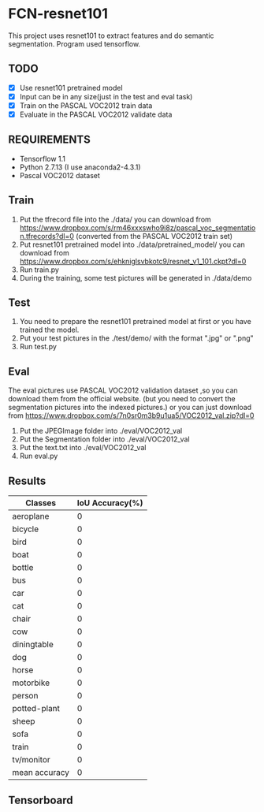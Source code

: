 # FCN-resnet101

This project uses resnet101 to extract features and do semantic segmentation.
Program used tensorflow.

## TODO
- [x] Use resnet101 pretrained model
- [x] Input can be in any size(just in the test and eval task)
- [x] Train on the PASCAL VOC2012 train data 
- [x] Evaluate in the PASCAL VOC2012 validate data

## REQUIREMENTS
- Tensorflow 1.1
- Python 2.7.13 (I use anaconda2-4.3.1)
- Pascal VOC2012 dataset

## Train
1. Put the tfrecord file into the ./data/  you can download from  https://www.dropbox.com/s/rm46xxxswho9i8z/pascal_voc_segmentation.tfrecords?dl=0 (converted from the PASCAL VOC2012 train set)
2. Put resnet101 pretrained model into ./data/pretrained_model/   you can download from https://www.dropbox.com/s/ehkniglsvbkotc9/resnet_v1_101.ckpt?dl=0
3. Run train.py
4. During the training, some test pictures will be generated in ./data/demo


## Test
1. You need to prepare the resnet101 pretrained model at first or you have trained the model.
2. Put your test pictures in the ./test/demo/ with the format ".jpg" or ".png"
3. Run test.py

## Eval
The eval pictures use PASCAL VOC2012 validation dataset ,so you can download them from the official website.
(but you need to convert the segmentation pictures into the indexed pictures.) 
or you can just download from https://www.dropbox.com/s/7n0sr0m3b9u1ua5/VOC2012_val.zip?dl=0
1. Put the JPEGImage folder into ./eval/VOC2012_val
2. Put the Segmentation folder into ./eval/VOC2012_val
3. Put the text.txt into ./eval/VOC2012_val
4. Run eval.py


## Results
Classes | IoU Accuracy(%)
------------ | -------------
aeroplane | 0
bicycle | 0
bird | 0
boat | 0
bottle | 0
bus | 0
car | 0
cat | 0
chair | 0
cow | 0
diningtable | 0
dog | 0
horse | 0
motorbike | 0
person | 0
potted-plant | 0
sheep | 0
sofa | 0
train | 0
tv/monitor | 0
mean accuracy | 0

## Tensorboard


